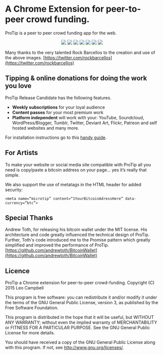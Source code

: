 # A Chrome Extension for peer-to-peer crowd funding.

ProTip is a peer to peer crowd funding app for the web. 

<p align="center">
  <img src="/assets/promotional/1_protip_cartoon_rock_barcellos.jpg?raw=true" />
  <img src="/assets/promotional/2_protip_cartoon_rock_barcellos.jpg?raw=true" />
  <img src="/assets/promotional/3_protip_cartoon_rock_barcellos.jpg?raw=true" />
  <img src="/assets/promotional/4_protip_cartoon_rock_barcellos.jpg?raw=true" />
  <img src="/assets/promotional/5_protip_cartoon_rock_barcellos.jpg?raw=true" />
  <img src="/assets/promotional/6_protip_cartoon_rock_barcellos.jpg?raw=true" />
  <img src="/assets/promotional/7_protip_cartoon_rock_barcellos.jpg?raw=true" />
</p>

Many thanks to the very talented Rock Barcellos to the creation and use of the above images. [https://twitter.com/rockbarcellos](https://twitter.com/rockbarcellos)

## Tipping & online donations for doing the work you love
ProTip Release Candidate has the following features.

- **Weekly subscriptions** for your loyal audience
- **Content passes** for your most premium work
- **Platform independent** will work with your: YouTube, Soundcloud, WordPress/Blogger, Tumblr, Twitter, Deviant Art, Flickr, Patreon and self hosted websites and many more.  

For installation instructions go to this [handy guide](https://docs.google.com/presentation/d/1Uo37gP_EKJTfhqkV7cU0rKlUX14aXLLdVz9MjTb0VcE/pub?start=false&loop=false&delayms=3000).

## For Artists
To make your website or social media site compatible with ProTip all you need is copy/paste a bitcoin address on your page… yes it’s really that simple. 

We also support the use of metatags in the HTML header for added security:

```
<meta name=“microtip” content=“1YourBitcoinAdressHere” data-currency=“btc”>
```

## Special Thanks
Andrew Toth, for releasing his bitcoin wallet under the MIT license. His architecture and code greatly influenced the technical design of ProTip. Further, Toth's code introduced me to the Promise pattern which greatly simplified and improved the performance of ProTip.
[https://github.com/andrewtoth/BitcoinWallet](https://github.com/andrewtoth/BitcoinWallet)

## Licence
ProTip a Chrome extension for peer-to-peer crowd-funding.
Copyright (C) 2015 Leo Campbell

This program is free software: you can redistribute it and/or modify
it under the terms of the GNU General Public License, version 3, as
published by the Free Software Foundation.

This program is distributed in the hope that it will be useful,
but WITHOUT ANY WARRANTY; without even the implied warranty of
MERCHANTABILITY or FITNESS FOR A PARTICULAR PURPOSE.  See the
GNU General Public License for more details.

You should have received a copy of the GNU General Public License
along with this program.  If not, see <http://www.gnu.org/licenses/>.